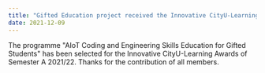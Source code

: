 ```yaml
---
title: "Gifted Education project received the Innovative CityU-Learning Awards of Semester A 2021/22"
date: 2021-12-09
---
```


<!--more-->

The programme "AIoT Coding and Engineering Skills Education for Gifted Students" has been selected for the Innovative CityU-Learning Awards of Semester A 2021/22. Thanks for the contribution of all members.